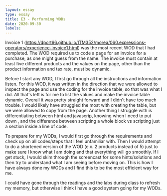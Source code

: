 ```yaml
---
layout: essay
type: essay
title: E3 - Performing WODs
date: 2020-09-30
labels:
---
```

Invoice 1 (https://dport96.github.io/ITM352/morea/060.expressions-operators/experience-invoice1.html) was the most recent WOD that I had completed. The WOD required us to code a page for an invoice for a purchase, as one might guess from the name. The invoice must contain at least five different products and the values on the page, other than the product information and tax rate, must be dynamic.

Before I start any WOD, I first go through all the instructions and information listen. For this WOD, it was written in the direction that we were allowed to inspect the page and use the coding for the invoice table, so that was what I did. All that's left is for me to list the values and make the invoice table dynamic. Overall it was pretty straight forward and I didn't have too much trouble. I would likely have struggled the most with creating the table, but we were allowed to copy from the page. Another thing I struggle with is differentiating between html and javascrip, knowing when I need to put down <script></script>, and the difference between scripting a whole block vs scripting just a section inside a line of code. 

To prepare for my WODs, I would first go through the requirements and check up on all codes/steps that I feel unfamiliar with. Then I would attempt to do a shortened version of the WOD (e.x. 2 products instead of 5) just to make sure I know what I am doing and that everything will go smoothly. If I get stuck, I would skim through the screencast for some hints/solutions and then try to understand what I am seeing before moving on. This is how I have always done my WODs and I find this to be the most efficient way for me. 

I could have gone through the readings and the labs during class to refresh my memory, but otherwise I think I have a good system going for my WODs. 
